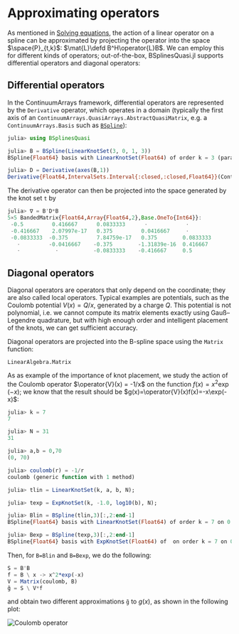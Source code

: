 # Approximating operators

As mentioned in [Solving equations](@ref), the action of a linear
operator on a spline can be approximated by projecting the operator
into the space $\space{P}_{t,k}$: $\mat{L}\defd B^H\operator{L}B$. We
can employ this for different kinds of operators; out-of-the-box,
BSplinesQuasi.jl supports differential operators and diagonal operators:

## Differential operators

In the ContinuumArrays framework, differential operators are
represented by the `Derivative` operator, which operates in a domain
(typically the first axis of an
`ContinuumArrays.QuasiArrays.AbstractQuasiMatrix`, e.g. a
`ContinuumArrays.Basis` such as [`BSpline`](@ref)):

```julia
julia> using BSplinesQuasi

julia> B = BSpline(LinearKnotSet(3, 0, 1, 3))
BSpline{Float64} basis with LinearKnotSet(Float64) of order k = 3 (parabolic) on 0.0..1.0 (3 intervals)

julia> D = Derivative(axes(B,1))
Derivative{Float64,IntervalSets.Interval{:closed,:closed,Float64}}(ContinuumArrays.QuasiArrays.Inclusion{Float64,IntervalSets.Interval{:closed,:closed,Float64}}(0.0..1.0))
```

The derivative operator can then be projected into the space generated
by the knot set `t` by

```julia
julia> ∇ = B'D*B
5×5 BandedMatrix{Float64,Array{Float64,2},Base.OneTo{Int64}}:
 -0.5         0.416667      0.0833333      ⋅            ⋅
 -0.416667    2.07997e-17   0.375         0.0416667     ⋅
 -0.0833333  -0.375         7.84759e-17   0.375        0.0833333
   ⋅         -0.0416667    -0.375        -1.31839e-16  0.416667
   ⋅           ⋅           -0.0833333    -0.416667     0.5
```

## Diagonal operators

Diagonal operators are operators that only depend on the coordinate;
they are also called local operators. Typical examples are potentials,
such as the Coulomb potential $V(x) = Q/x$, generated by a charge
$Q$. This potential is not polynomial, i.e. we cannot compute its
matrix elements exactly using Gauß–Legendre quadrature, but with high
enough order and intelligent placement of the knots, we can get
sufficient accuracy.

Diagonal operators are projected into the B-spline space using the
`Matrix` function:

```@docs
LinearAlgebra.Matrix
```

As as example of the importance of knot placement, we study the action
of the Coulomb operator $\operator{V}(x) = -1/x$ on the function
$f(x)=x^2\exp(-x)$; we know that the result should be
$g(x)=\operator{V}(x)f(x)=-x\exp(-x)$:

```julia
julia> k = 7
7

julia> N = 31
31

julia> a,b = 0,70
(0, 70)

julia> coulomb(r) = -1/r
coulomb (generic function with 1 method)

julia> tlin = LinearKnotSet(k, a, b, N);

julia> texp = ExpKnotSet(k, -1.0, log10(b), N);

julia> Blin = BSpline(tlin,3)[:,2:end-1]
BSpline{Float64} basis with LinearKnotSet(Float64) of order k = 7 on 0.0..70.0 (31 intervals), restricted to basis functions 2..36 ⊂ 1..37

julia> Bexp = BSpline(texp,3)[:,2:end-1]
BSpline{Float64} basis with ExpKnotSet(Float64) of  on order k = 7 on 0,0.1..70.00000000000001 (31 intervals), restricted to basis functions 2..36 ⊂ 1..37
```

Then, for `B=Blin` and `B=Bexp`, we do the following:

```julia
S = B'B
f = B \ x -> x^2*exp(-x)
V = Matrix(coulomb, B)
g̃ = S \ V*f
```

and obtain two different approximations `g̃` to $g(x)$, as shown in the
following plot:

![Coulomb operator](figures/diagonal-operators.svg)